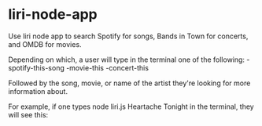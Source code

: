 # liri-node-app

Use liri node app to search Spotify for songs, Bands in Town for concerts, and OMDB for movies. 

Depending on which, a user will type in the terminal one of the following:
  -spotify-this-song
  -movie-this
  -concert-this
  
Followed by the song, movie, or name of the artist they're looking for more information about. 

For example, if one types node liri.js Heartache Tonight in the terminal, they will see this:
